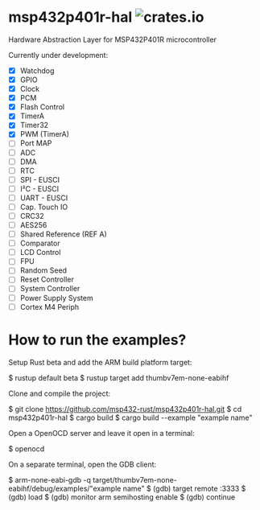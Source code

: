 # msp432p401r-hal ![crates.io](https://img.shields.io/crates/v/msp432p401r-hal.svg)

Hardware Abstraction Layer for MSP432P401R microcontroller

Currently under development:
- [X] Watchdog
- [X] GPIO
- [X] Clock
- [X] PCM
- [X] Flash Control
- [X] TimerA
- [X] Timer32
- [X] PWM (TimerA)
- [ ] Port MAP
- [ ] ADC
- [ ] DMA
- [ ] RTC
- [ ] SPI - EUSCI
- [ ] I²C - EUSCI
- [ ] UART - EUSCI
- [ ] Cap. Touch IO
- [ ] CRC32
- [ ] AES256
- [ ] Shared Reference (REF A)
- [ ] Comparator
- [ ] LCD Control
- [ ] FPU
- [ ] Random Seed
- [ ] Reset Controller
- [ ] System Controller
- [ ] Power Supply System
- [ ] Cortex M4 Periph 

# How to run the examples?

Setup Rust beta and add the ARM build platform target:

$ rustup default beta
$ rustup target add thumbv7em-none-eabihf

Clone and compile the project:

$ git clone https://github.com/msp432-rust/msp432p401r-hal.git
$ cd msp432p401r-hal
$ cargo build
$ cargo build --example "example name"

Open a OpenOCD server and leave it open in a terminal:

$ openocd

On a separate terminal, open the GDB client:

$ arm-none-eabi-gdb -q target/thumbv7em-none-eabihf/debug/examples/"example name"
$ (gdb) target remote :3333
$ (gdb) load
$ (gdb) monitor arm semihosting enable
$ (gdb) continue
